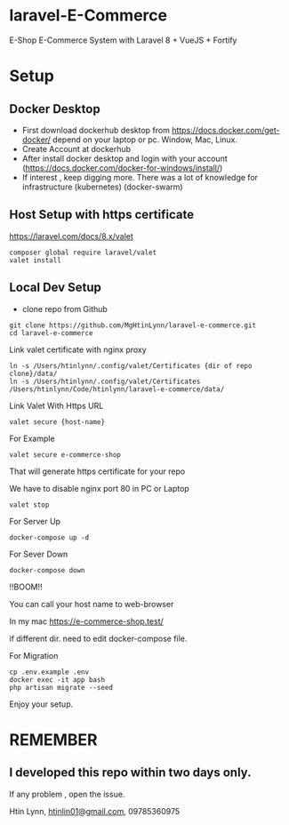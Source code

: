 # laravel-E-Commerce
E-Shop E-Commerce System with Laravel 8 + VueJS + Fortify

# Setup

## Docker Desktop
-  First download dockerhub desktop from https://docs.docker.com/get-docker/ depend on your laptop or pc. Window, Mac, Linux.
-  Create Account at dockerhub
-  After install docker desktop and login with your account (https://docs.docker.com/docker-for-windows/install/)
-  If interest , keep digging more. There was a lot of knowledge for infrastructure (kubernetes) (docker-swarm)

## Host Setup with https certificate
https://laravel.com/docs/8.x/valet
   ```console
   composer global require laravel/valet
   valet install
   ```

## Local Dev Setup
- clone repo from Github

```console
git clone https://github.com/MgHtinLynn/laravel-e-commerce.git
cd laravel-e-commerce
```

Link valet certificate with nginx proxy
```console
ln -s /Users/htinlynn/.config/valet/Certificates {dir of repo clone}/data/
ln -s /Users/htinlynn/.config/valet/Certificates /Users/htinlynn/Code/htinlynn/laravel-e-commerce/data/
```

Link Valet With Https URL
```console
valet secure {host-name}
```

For Example
```console
valet secure e-commerce-shop 
```

That will generate https certificate for your repo

We have to disable nginx port 80 in PC or Laptop


```console
valet stop
```


For Server Up
```console
docker-compose up -d
```

For Sever Down
```console
docker-compose down
```

!!BOOM!!

You can call your host name to web-browser

In my mac
https://e-commerce-shop.test/

if different dir. need to edit docker-compose file.


For Migration 
```console
cp .env.example .env
docker exec -it app bash
php artisan migrate --seed
```

Enjoy your setup.

# REMEMBER 
## I developed this repo within two days only.

If any problem , open the issue.

Htin Lynn,
htinlin01@gmail.com,
09785360975 


